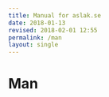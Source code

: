 ```yaml
---
title: Manual for aslak.se
date: 2018-01-13
revised: 2018-02-01 12:55 
permalink: /man
layout: single
---
```


Man
=================
